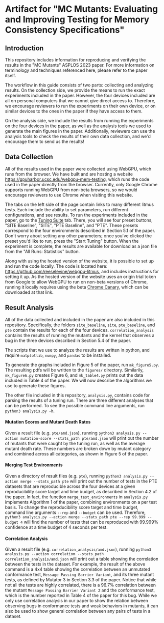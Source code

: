 # Artifact for "MC Mutants: Evaluating and Improving Testing for Memory Consistency Specifications"

## Introduction
This repository includes information for reproducing and verifying the results in the "MC Mutants" ASPLOS 2023 paper. For more information on terminology and techniques referenced here, please refer to the paper itself.

The workflow in this guide consists of two parts: collecting and analyzing results. On the collection side, we provide the means to run the exact experiments included in the paper. However, the four devices included are all on personal computers that we cannot give direct access to. Therefore, we encourage reviewers to run the experiments on their own device, or on similar devices to the ones in the paper if they have access to them.

On the analysis side, we include the results from running the experiments on the four devices in the paper, as well as the analysis tools we used to generate the main figures in the paper. Additionally, reviewers can use the analysis tools to check the results of their own data collection, and we'd encourage them to send us the results!

## Data Collection

All of the results used in the paper were collected using WebGPU, which runs from the browser. We have built and are hosting a website https://gpuharbor.ucsc.edu/webgpu-mem-testing, which runs the code used in the paper directly from the browser. Currently, only Google Chrome supports running WebGPU from non-beta browsers, so we would encourage reviewers to use Chrome when visiting this website. 

The tabs on the left side of the page contain links to many different litmus tests. Each include the ability to set parameters, run different configurations, and see results. To run the experiments included in the paper, go to the [Tuning Suite](https://gpuharbor.ucsc.edu/webgpu-mem-testing/tuning/) tab. There, you will see four preset buttons, "SITE Baseline", "SITE", "PTE Baseline", and "PTE". These presets correspond to the four environments described in Section 5.1 of the paper. Don't worry about setting any other parameters; once you've clicked the preset you'd like to run, press the "Start Tuning" button. When the experiment is complete, the results are available for download as a json file from the "All Runs: Statistics" button.

Along with using the hosted version of the website, it is possible to set up and run the code locally. The code is located here: https://github.com/reeselevine/webgpu-litmus, and includes instructions for setting it up. As the hosted version of the website uses an origin trial token from Google to allow WebGPU to run on non-beta versions of Chrome, running it locally requires using the beta [Chrome Canary](https://www.google.com/chrome/canary/), which can be downloaded at that link.

## Result Analysis

All of the data collected and included in the paper are also included in this repository. Specifically, the folders `site_baseline`, `site`, `pte_baseline`, and `pte` contain the results for each of the four devices. `correlation_analysis` contains the results of running the mutants and the kernel that observes a bug in the three devices described in Section 5.4 of the paper.

The scripts that we use to analyze the results are written in python, and require `matplotlib`, `numpy`, and `pandas` to be installed.

To generate the graphs included in Figure 5 of the paper, run `mk_figure5.py`. The resulting pdfs will be written to the `figures/` directory. Similarily, `mk_figure6.py` creates Figure 6, and `mk_table4.py` prints out the data included in Table 4 of the paper. We will now describe the algorithms we use to generate these figures.

The other file included in this repository, `analysis.py`, contains code for parsing the results of a tuning run. There are three different analyses that can be performed. To see the possible command line arguments, run `python3 analysis.py -h`.

#### Mutation Scores and Mutant Death Rates

Given a result file (e.g. `pte/amd.json`), running `python3 analysis.py --action mutation-score --stats_path pte/amd.json` will print out the number of mutants that were caught by the tuning run, as well as the average mutant death rate. These numbers are broken down by mutant category and combined across all categories, as shown in Figure 5 of the paper.

#### Merging Test Environments

Given a directory of result files (e.g. `pte`), running `python3 analysis.py --action merge --stats_path pte` will print out the number of tests in the PTE datasets that are reproducible across the four devices at a given reproducibility score target and time budget, as described in Section 4.2 of the paper. In fact, the function `merge_test_environments` in `analysis.py` implements Algorithm 1 of the paper, combining environments on a per test basis. To change the reproducibility score target and time budget, command line arguments `--rep` and `--budget` can be used. Therefore, `python3 analysis.py --action merge --stats_path pte --rep 99.999 --budget 4` will find the number of tests that can be reproduced with 99.999% confidence at a time budget of 4 seconds per test.

#### Correlation Analysis
Given a result file (e.g. `correlation_analysis/amd.json`), running `python3 analysis.py --action correlation --stats_path correlation_analysis/amd.json` will print out a table showing the correlation between the tests in the dataset. For example, the result of the above command is a 4x4 table showing the correlation between an unmutated conformance test, `Message Passing Barrier Variant`, and its three mutant tests, as defined by Mutator 3 in Section 3.3 of the paper. Notice that while not all the tests are highly correlated, there is a 96.7% correlation between the mutant `Message Passing Barrier Variant 2` and the conformance test, which is the number reported in Table 4 of the paper for this bug. While we only use correlation analysis in our paper to show the relation between observing bugs in conformance tests and weak behaviors in mutants, it can also be used to show general correlation between any pairs of tests in a dataset.
